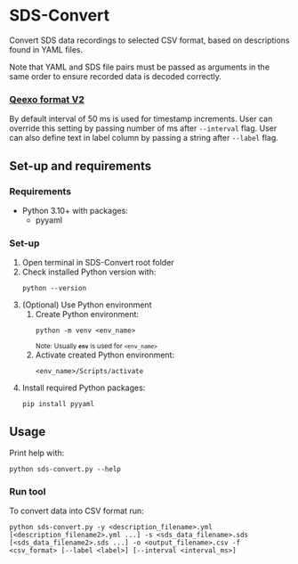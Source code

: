 # SDS-Convert
Convert SDS data recordings to selected CSV format, based on descriptions found in YAML files.

Note that YAML and SDS file pairs must be passed as arguments in the same order to ensure recorded data
is decoded correctly.

### [Qeexo format V2](https://docs.qeexo.com/guides/userguides/data-management#2-1-Data-format-specification)
By default interval of 50 ms is used for timestamp increments. User can override this setting by
passing number of ms after `--interval` flag. User can also define text in label column by passing a string
after `--label` flag.

## Set-up and requirements
### Requirements
- Python 3.10+ with packages:
  - pyyaml

### Set-up
1. Open terminal in SDS-Convert root folder
2. Check installed Python version with:
   ```
   python --version
   ```
3. (Optional) Use Python environment
   1. Create Python environment:
      ```
      python -m venv <env_name>
      ```
      <sup>Note: Usually **`env`** is used for `<env_name>`</sup>
   2. Activate created Python environment:
      ```
      <env_name>/Scripts/activate
      ```
4. Install required Python packages:
   ```
   pip install pyyaml
   ```

## Usage
Print help with:
```
python sds-convert.py --help
```
### Run tool
To convert data into CSV format run:
```
python sds-convert.py -y <description_filename>.yml [<description_filename2>.yml ...] -s <sds_data_filename>.sds [<sds_data_filename2>.sds ...] -o <output_filename>.csv -f <csv_format> [--label <label>] [--interval <interval_ms>]
```

